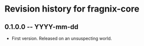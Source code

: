 # Revision history for fragnix-core

## 0.1.0.0 -- YYYY-mm-dd

* First version. Released on an unsuspecting world.
